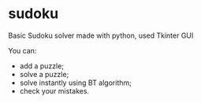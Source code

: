 # sudoku

Basic Sudoku solver made with python, used Tkinter GUI

You can:
  - add a puzzle;
  - solve a puzzle;
  - solve instantly using BT algorithm;
  - check your mistakes.
